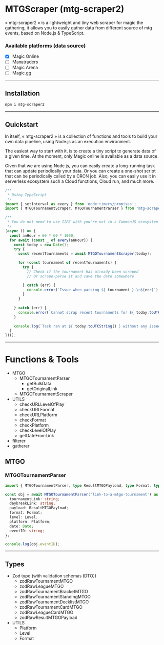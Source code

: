 # MTGScraper (mtg-scraper2)
« mtg-scraper2 » is a lightweight and tiny web scraper for magic the gathering,
it allows you to easily gather data from different source of mtg
events, based on Node.js & TypeScript.

### Available platforms (data source)
- [x] Magic Online
- [ ] Manatraders
- [ ] Magic Arena
- [ ] Magic.gg

___

## Installation
```bash
npm i mtg-scraper2
```
___

## Quickstart
In itself, « mtg-scraper2 » is a collection of functions and tools to build 
your own data pipeline, using Node.js as an execution environment.

The easiest way to start with it, is to create a tiny script to generate data
of a given time. At the moment, only Magic online is available as a data source.

Given that we are using Node.js, you can easily create a long-running task that
can update periodically your data. Or you can create a one-shot script that can
be periodically called by a CRON job. Also, you can easily use it in serverless
ecosystem such a Cloud functions, Cloud run, and much more.

```typescript
/**
 * Using TypeScript
 */
import { setInterval as every } from 'node:timers/promises';
import { MTGOTournamentScraper, MTGOTournamentParser } from 'mtg-scraper2';

/**
 * You do not need to use IIFE with you're not in a CommonJS ecosystem
 */
(async () => {
  const anHour = 60 * 60 * 1000;
  for await (const _ of every(anHour)) {
    const today = new Date();
    try {
      const recentTournaments = await MTGOTournamentScraper(today);

      for (const tournament of recentTournaments) {
        try {
          // Check if the tournament has already been scraped
          // Or scrape-parse it and save the date somewhere

        } catch (err) {
          console.error(`Issue when parsing ${ tournament }.\n${err}`);
        }
      }
      
    } catch (err) {
      console.error(`Cannot scrap recent tournaments for ${ today.toUTCString() }`);
    }
    
    console.log(`Task ran at ${ today.toUTCString() } without any issue.`);
  }
})();
```

___

# Functions & Tools
- MTGO
  - MTGOTournamentParser
    - getBulkData
    - getOriginalLink
  - MTGOTournamentScraper
- UTILS
  - checkURLLevelOfPlay
  - checkURLFormat
  - checkURLPlatform
  - checkFormat
  - checkPlatform
  - checkLevelOfPlay
  - getDateFromLink
- filterer
- gatherer

## MTGO
### MTGOTournamentParser
```typescript
import { MTGOTournamentParser, type ResultMTGOPayload, type Format, type Platform, type Level } from 'mtg-scraper2';

const obj = await MTGOTournamentParser('link-to-a-mtgo-tournament') as {
  tournamentLink: string;
  daybreakLink: string;
  payload: ResultMTGOPayload;
  format: Format;
  level: Level;
  platform: Platform;
  date: Date;
  eventID: string;
};   

console.log(obj.eventID);

```

___

## Types
- Zod type (with validation schemas (DTO))
  - zodRawTournamentMTGO
  - zodRawLeagueMTGO
  - zodRawTournamentBracketMTGO
  - zodRawTournamentStandingMTGO
  - zodRawTournamentDecklistMTGO
  - zodRawTournamentCardMTGO
  - zodRawLeagueCardMTGO
  - zodRawResultMTGOPayload
- UTILS
  - Platform
  - Level
  - Format

